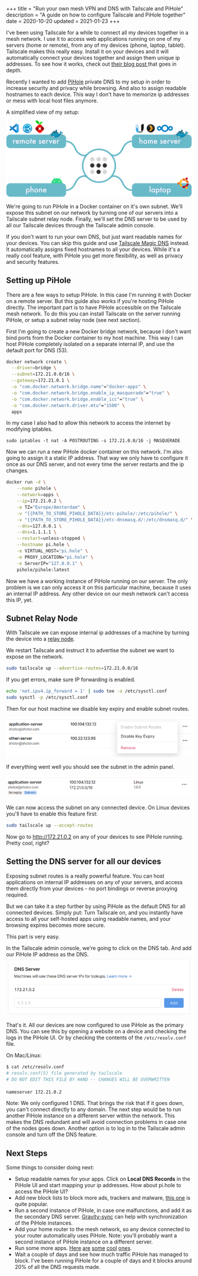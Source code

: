+++
title = "Run your own mesh VPN and DNS with Tailscale and PiHole"
description = "A guide on how to configure Tailscale and PiHole together"
date = 2020-10-20
updated = 2021-01-23
+++

I've been using Tailscale for a while to connect all my devices together in a mesh network. I use it to access web applications running on one of my servers (home or remote), from any of my devices (phone, laptop, tablet). Tailscale makes this really easy. Install it on your devices and it will automatically connect your devices together and assign them unique ip addresses. To see how it works, check out [their blog post ](https://tailscale.com/blog/how-tailscale-works/) that goes in depth.

Recently I wanted to add [PiHole](https://pi-hole.net/) private DNS to my setup in order to increase security and privacy while browsing. And also to assign readable hostnames to each device. This way I don't have to memorize ip addresses or mess with local host files anymore.

A simplified view of my setup:

![Network Diagram](./network.png)

We're going to run PiHole in a Docker container on it's own subnet. We'll expose this subnet on our network by turning one of our servers into a Tailscale subnet relay node. Finally, we'll set the DNS server to be used by all our Tailscale devices through the Tailscale admin console.

If you don't want to run your own DNS, but just want readable names for your devices. You can skip this guide and use [Tailscale Magic DNS](https://tailscale.com/kb/1081/magic-dns) instead. It automatically assigns fixed hostnames to all your devices. While it's a really cool feature, with PiHole you get more flexibility, as well as privacy and security features.

## Setting up PiHole

There are a few ways to setup PiHole. In this case I'm running it with Docker on a remote server. But this guide also works if you're hosting PiHole directly. The important part is to have PiHole accessible on the Tailscale mesh network. To do this you can install Tailscale on the server running PiHole, or setup a subnet relay node (see next section).

First I'm going to create a new Docker bridge network, because I don't want bind ports from the Docker container to my host machine. This way I can host PiHole completely isolated on a separate internal IP, and use the default port for DNS (53).

```sh
docker network create \
  --driver=bridge \
  --subnet=172.21.0.0/16 \
  --gateway=172.21.0.1 \
  -o "com.docker.network.bridge.name"="docker-apps" \
  -o "com.docker.network.bridge.enable_ip_masquerade"="true" \
  -o "com.docker.network.bridge.enable_icc"="true" \
  -o "com.docker.network.driver.mtu"="1500" \
  apps
```

In my case I also had to allow this network to access the internet by modifying iptables.

```
sudo iptables -t nat -A POSTROUTING -s 172.21.0.0/16 -j MASQUERADE
```

Now we can run a new PiHole docker container on this network. I'm also going to assign it a static IP address. That way we only have to configure it once as our DNS server, and not every time the server restarts and the ip changes.

```sh
docker run -d \
    --name pihole \
    --network=apps \
    --ip=172.21.0.2 \
    -e TZ="Europe/Amsterdam" \
    -v "{{PATH_TO_STORE_PIHOLE_DATA}}/etc-pihole/:/etc/pihole/" \
    -v "{{PATH_TO_STORE_PIHOLE_DATA}}/etc-dnsmasq.d/:/etc/dnsmasq.d/" \
    --dns=127.0.0.1 \
    --dns=1.1.1.1 \
    --restart=unless-stopped \
    --hostname pi.hole \
    -e VIRTUAL_HOST="pi.hole" \
    -e PROXY_LOCATION="pi.hole" \
    -e ServerIP="127.0.0.1" \
    pihole/pihole:latest
```

Now we have a working instance of PiHole running on our server. The only problem is we can only access it on this particular machine, because it uses an internal IP address. Any other device on our mesh network can't access this IP, yet.

## Subnet Relay Node

With Tailscale we can expose internal ip addresses of a machine by turning the device into a [relay node](https://tailscale.com/kb/1019/subnets).

We restart Tailscale and instruct it to advertise the subnet we want to expose on the network.

```sh
sudo tailscale up --advertise-routes=172.21.0.0/16
```

If you get errors, make sure IP forwarding is enabled.

```sh
echo 'net.ipv4.ip_forward = 1' | sudo tee -a /etc/sysctl.conf
sudo sysctl -p /etc/sysctl.conf
```

Then for our host machine we disable key expiry and enable subnet routes.

![Disable key expiry and enable subnet routes](./key-expiry-subnet-routes.png)

If everything went well you should see the subnet in the admin panel.

![Subnet routes enabled](./subnets-enabled.png)

We can now access the subnet on any connected device. On Linux devices you'll have to enable this feature first:

```sh
sudo tailscale up --accept-routes
```

Now go to http://172.21.0.2 on any of your devices to see PiHole running. Pretty cool, right?

## Setting the DNS server for all our devices

Exposing subnet routes is a really powerful feature. You can host applications on internal IP addresses on any of your servers, and access them directly from your devices - no port bindings or reverse proxying required.

But we can take it a step further by using PiHole as the default DNS for all connected devices. Simply put: Turn Tailscale on, and you instantly have access to all your self-hosted apps using readable names, and your browsing expires becomes more secure.

This part is very easy.

In the Tailscale admin console, we're going to click on the DNS tab. And add our PiHole IP address as the DNS.
![PiHole DNS](./pihole-dns.png)

That's it. All our devices are now configured to use PiHole as the primary DNS. You can see this by opening a website on a device and checking the logs in the PiHole UI. Or by checking the contents of the `/etc/resolv.conf` file.

On Mac/Linux:

```sh
$ cat /etc/resolv.conf
# resolv.conf(5) file generated by tailscale
# DO NOT EDIT THIS FILE BY HAND -- CHANGES WILL BE OVERWRITTEN

nameserver 172.21.0.2
```

Note: We only configured 1 DNS. That brings the risk that if it goes down, you can't connect directly to any domain. The next step would be to run another PiHole instance on a different server within the network. This makes the DNS redundant and will avoid connection problems in case one of the nodes goes down. Another option is to log in to the Tailscale admin console and turn off the DNS feature.

## Next Steps

Some things to consider doing next:

- Setup readable names for your apps. Click on **Local DNS Records** in the PiHole UI and start mapping your ip addresses. How about pi.hole to access the PiHole UI?
- Add new block lists to block more ads, trackers and malware, [this one](https://hosts.oisd.nl/) is quite popular.
- Run a second instance of PiHole, in case one malfunctions, and add it as the secondary DNS server. [Gravity-sync](https://github.com/vmstan/gravity-sync) can help with synchronization of the PiHole instances.
- Add your home router to the mesh network, so any device connected to your router automatically uses PiHole. Note: you'll probably want a second instance of PiHole instance on a different server.
- Run some more apps. [Here](https://hub.docker.com/r/linuxserver/calibre) [are](https://hub.docker.com/r/gitea/gitea) [some](https://hub.docker.com/r/linuxserver/syncthing) [cool](https://hub.docker.com/r/linuxserver/code-server) [ones](https://github.com/awesome-selfhosted/awesome-selfhosted).
- Wait a couple of days and see how much traffic PiHole has managed to block. I've been running PiHole for a couple of days and it blocks around 20% of all the DNS requests made.

